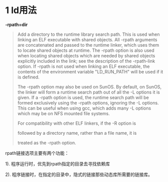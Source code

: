 # 1 ld用法

**-rpath=dir**

> Add a directory to the runtime library search path.  This is used when linking an ELF executable with shared objects.  All -rpath arguments are concatenated and passed to the runtime linker, which uses them to locate shared objects at runtime.  The -rpath option is also used when locating shared objects which are needed by shared objects explicitly included in the link; see the description of the -rpath-link option.  If -rpath is not used when linking an ELF executable, the contents of the environment variable "LD_RUN_PATH" will be used if it is defined.
>
> The -rpath option may also be used on SunOS.  By default, on SunOS, the linker will form a runtime search path out of all the -L options it is given.  If a -rpath option is used, the runtime search path will be formed exclusively using the -rpath options, ignoring the -L options.  This can be useful when using gcc, which adds many -L options which may be on NFS mounted file systems.
>
> For compatibility with other ELF linkers, if the -R option is
>
> followed by a directory name, rather than a file name, it is
>
> treated as the -rpath option.

rpath链接选项主要有两个功能：

1). 程序运行时，优先到rpath指定的目录去寻找依赖库

2). 程序链接时，在指定的目录中，隐式的链接那些动态库所需要的链接库。